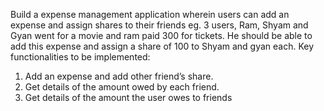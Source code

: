 Build a expense management application wherein users can add an expense and assign
shares to their friends eg.
3 users, Ram, Shyam and Gyan went for a movie and ram paid 300 for tickets. He should be
able to add this expense and assign a share of 100 to Shyam and gyan each.
Key functionalities to be implemented:
1. Add an expense and add other friend’s share.
2. Get details of the amount owed by each friend.
3. Get details of the amount the user owes to friends
